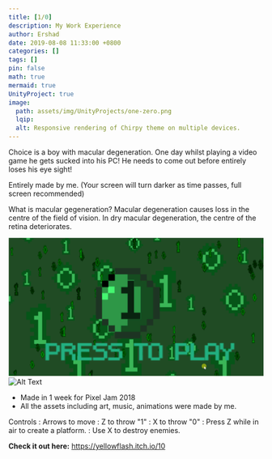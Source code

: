 ```yaml
---
title: [1/0]
description: My Work Experience
author: Ershad
date: 2019-08-08 11:33:00 +0800
categories: []
tags: []
pin: false
math: true
mermaid: true
UnityProject: true
image:
  path: assets/img/UnityProjects/one-zero.png
  lqip: 
  alt: Responsive rendering of Chirpy theme on multiple devices.
---
```

Choice is a boy with macular degeneration. One day whilst playing a video game he gets sucked into his PC! He needs to come out before entirely loses his eye sight!

Entirely made by me.
(Your screen will turn darker as time passes, full screen recommended) 

What is macular gegeneration?
Macular degeneration causes loss in the centre of the field of vision. In dry macular degeneration, the centre of the retina deteriorates. 


![Alt Text](assets/img/UnityProjects/one-zero-menu.gif)
![Alt Text](assets/img/UnityProjects/one-zero-gameplay.gif)

- Made in 1 week for Pixel Jam 2018
- All the assets including art, music, animations were made by me.

Controls
  : Arrows to move
  : Z to throw "1"
  : X to throw "0"
  : Press Z while in air to create a platform.
  : Use X to destroy enemies.  

**Check it out here:** <https://yellowflash.itch.io/10>
